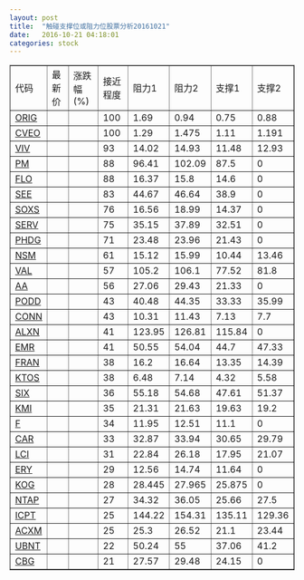 ```yaml
---
layout: post
title:  "触碰支撑位或阻力位股票分析20161021"
date:   2016-10-21 04:18:01
categories: stock
---
```

<script type="text/javascript">
var stockList = []
stockList.push('gb_orig');
stockList.push('gb_cveo');
stockList.push('gb_viv');
stockList.push('gb_pm');
stockList.push('gb_flo');
stockList.push('gb_see');
stockList.push('gb_soxs');
stockList.push('gb_serv');
stockList.push('gb_phdg');
stockList.push('gb_nsm');
stockList.push('gb_val');
stockList.push('gb_aa');
stockList.push('gb_podd');
stockList.push('gb_conn');
stockList.push('gb_alxn');
stockList.push('gb_emr');
stockList.push('gb_fran');
stockList.push('gb_ktos');
stockList.push('gb_six');
stockList.push('gb_kmi');
stockList.push('gb_f');
stockList.push('gb_car');
stockList.push('gb_lci');
stockList.push('gb_ery');
stockList.push('gb_kog');
stockList.push('gb_ntap');
stockList.push('gb_icpt');
stockList.push('gb_acxm');
stockList.push('gb_ubnt');
stockList.push('gb_cbg');
</script>
<table border="1">
 <tr>
 <td>代码</td>
 <td>最新价</td>
 <td>涨跌幅(%)</td>
 <td>接近程度</td>
 <td>阻力1</td>
 <td>阻力2</td>
 <td>支撑1</td>
 <td>支撑2</td>
</tr>
  <tr id="orig" class="green">
  <td><a href="http://stock.finance.sina.com.cn/usstock/quotes/ORIG.html" target="_blank">ORIG</a></td><td></td><td></td><td>100</td><td>1.69</td><td>0.94</td><td>0.75</td><td>0.88</td></tr>
  <tr id="cveo" class="red">
  <td><a href="http://stock.finance.sina.com.cn/usstock/quotes/CVEO.html" target="_blank">CVEO</a></td><td></td><td></td><td>100</td><td>1.29</td><td>1.475</td><td>1.11</td><td>1.191</td></tr>
  <tr id="viv" class="red">
  <td><a href="http://stock.finance.sina.com.cn/usstock/quotes/VIV.html" target="_blank">VIV</a></td><td></td><td></td><td>93</td><td>14.02</td><td>14.93</td><td>11.48</td><td>12.93</td></tr>
  <tr id="pm" class="red">
  <td><a href="http://stock.finance.sina.com.cn/usstock/quotes/PM.html" target="_blank">PM</a></td><td></td><td></td><td>88</td><td>96.41</td><td>102.09</td><td>87.5</td><td>0</td></tr>
  <tr id="flo" class="red">
  <td><a href="http://stock.finance.sina.com.cn/usstock/quotes/FLO.html" target="_blank">FLO</a></td><td></td><td></td><td>88</td><td>16.37</td><td>15.8</td><td>14.6</td><td>0</td></tr>
  <tr id="see" class="red">
  <td><a href="http://stock.finance.sina.com.cn/usstock/quotes/SEE.html" target="_blank">SEE</a></td><td></td><td></td><td>83</td><td>44.67</td><td>46.64</td><td>38.9</td><td>0</td></tr>
  <tr id="soxs" class="red">
  <td><a href="http://stock.finance.sina.com.cn/usstock/quotes/SOXS.html" target="_blank">SOXS</a></td><td></td><td></td><td>76</td><td>16.56</td><td>18.99</td><td>14.37</td><td>0</td></tr>
  <tr id="serv" class="red">
  <td><a href="http://stock.finance.sina.com.cn/usstock/quotes/SERV.html" target="_blank">SERV</a></td><td></td><td></td><td>75</td><td>35.15</td><td>37.89</td><td>32.51</td><td>0</td></tr>
  <tr id="phdg" class="green">
  <td><a href="http://stock.finance.sina.com.cn/usstock/quotes/PHDG.html" target="_blank">PHDG</a></td><td></td><td></td><td>71</td><td>23.48</td><td>23.96</td><td>21.43</td><td>0</td></tr>
  <tr id="nsm" class="red">
  <td><a href="http://stock.finance.sina.com.cn/usstock/quotes/NSM.html" target="_blank">NSM</a></td><td></td><td></td><td>61</td><td>15.12</td><td>15.99</td><td>10.44</td><td>13.46</td></tr>
  <tr id="val" class="green">
  <td><a href="http://stock.finance.sina.com.cn/usstock/quotes/VAL.html" target="_blank">VAL</a></td><td></td><td></td><td>57</td><td>105.2</td><td>106.1</td><td>77.52</td><td>81.8</td></tr>
  <tr id="aa" class="red">
  <td><a href="http://stock.finance.sina.com.cn/usstock/quotes/AA.html" target="_blank">AA</a></td><td></td><td></td><td>56</td><td>27.06</td><td>29.43</td><td>21.33</td><td>0</td></tr>
  <tr id="podd" class="red">
  <td><a href="http://stock.finance.sina.com.cn/usstock/quotes/PODD.html" target="_blank">PODD</a></td><td></td><td></td><td>43</td><td>40.48</td><td>44.35</td><td>33.33</td><td>35.99</td></tr>
  <tr id="conn" class="red">
  <td><a href="http://stock.finance.sina.com.cn/usstock/quotes/CONN.html" target="_blank">CONN</a></td><td></td><td></td><td>43</td><td>10.31</td><td>11.43</td><td>7.13</td><td>7.7</td></tr>
  <tr id="alxn" class="red">
  <td><a href="http://stock.finance.sina.com.cn/usstock/quotes/ALXN.html" target="_blank">ALXN</a></td><td></td><td></td><td>41</td><td>123.95</td><td>126.81</td><td>115.84</td><td>0</td></tr>
  <tr id="emr" class="red">
  <td><a href="http://stock.finance.sina.com.cn/usstock/quotes/EMR.html" target="_blank">EMR</a></td><td></td><td></td><td>41</td><td>50.55</td><td>54.04</td><td>44.7</td><td>47.33</td></tr>
  <tr id="fran" class="red">
  <td><a href="http://stock.finance.sina.com.cn/usstock/quotes/FRAN.html" target="_blank">FRAN</a></td><td></td><td></td><td>38</td><td>16.2</td><td>16.64</td><td>13.35</td><td>14.39</td></tr>
  <tr id="ktos" class="red">
  <td><a href="http://stock.finance.sina.com.cn/usstock/quotes/KTOS.html" target="_blank">KTOS</a></td><td></td><td></td><td>38</td><td>6.48</td><td>7.14</td><td>4.32</td><td>5.58</td></tr>
  <tr id="six" class="green">
  <td><a href="http://stock.finance.sina.com.cn/usstock/quotes/SIX.html" target="_blank">SIX</a></td><td></td><td></td><td>36</td><td>55.18</td><td>54.68</td><td>47.61</td><td>51.37</td></tr>
  <tr id="kmi" class="red">
  <td><a href="http://stock.finance.sina.com.cn/usstock/quotes/KMI.html" target="_blank">KMI</a></td><td></td><td></td><td>35</td><td>21.31</td><td>21.63</td><td>19.63</td><td>19.2</td></tr>
  <tr id="f" class="green">
  <td><a href="http://stock.finance.sina.com.cn/usstock/quotes/F.html" target="_blank">F</a></td><td></td><td></td><td>34</td><td>11.95</td><td>12.51</td><td>11.1</td><td>0</td></tr>
  <tr id="car" class="red">
  <td><a href="http://stock.finance.sina.com.cn/usstock/quotes/CAR.html" target="_blank">CAR</a></td><td></td><td></td><td>33</td><td>32.87</td><td>33.94</td><td>30.65</td><td>29.79</td></tr>
  <tr id="lci" class="red">
  <td><a href="http://stock.finance.sina.com.cn/usstock/quotes/LCI.html" target="_blank">LCI</a></td><td></td><td></td><td>31</td><td>22.84</td><td>26.18</td><td>17.95</td><td>21.07</td></tr>
  <tr id="ery" class="red">
  <td><a href="http://stock.finance.sina.com.cn/usstock/quotes/ERY.html" target="_blank">ERY</a></td><td></td><td></td><td>29</td><td>12.56</td><td>14.74</td><td>11.64</td><td>0</td></tr>
  <tr id="kog" class="green">
  <td><a href="http://stock.finance.sina.com.cn/usstock/quotes/KOG.html" target="_blank">KOG</a></td><td></td><td></td><td>28</td><td>28.445</td><td>27.965</td><td>25.875</td><td>0</td></tr>
  <tr id="ntap" class="red">
  <td><a href="http://stock.finance.sina.com.cn/usstock/quotes/NTAP.html" target="_blank">NTAP</a></td><td></td><td></td><td>27</td><td>34.32</td><td>36.05</td><td>25.66</td><td>27.5</td></tr>
  <tr id="icpt" class="green">
  <td><a href="http://stock.finance.sina.com.cn/usstock/quotes/ICPT.html" target="_blank">ICPT</a></td><td></td><td></td><td>25</td><td>144.22</td><td>154.31</td><td>135.11</td><td>129.36</td></tr>
  <tr id="acxm" class="red">
  <td><a href="http://stock.finance.sina.com.cn/usstock/quotes/ACXM.html" target="_blank">ACXM</a></td><td></td><td></td><td>25</td><td>25.3</td><td>26.52</td><td>21.1</td><td>23.44</td></tr>
  <tr id="ubnt" class="green">
  <td><a href="http://stock.finance.sina.com.cn/usstock/quotes/UBNT.html" target="_blank">UBNT</a></td><td></td><td></td><td>22</td><td>50.24</td><td>55</td><td>37.06</td><td>41.2</td></tr>
  <tr id="cbg" class="green">
  <td><a href="http://stock.finance.sina.com.cn/usstock/quotes/CBG.html" target="_blank">CBG</a></td><td></td><td></td><td>21</td><td>27.57</td><td>29.48</td><td>24.15</td><td>0</td></tr>
</table>
